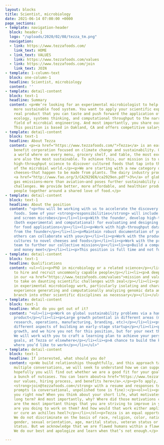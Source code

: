 ```yaml
---
layout: blocks
title: Scientist, microbiology
date: 2021-06-14 07:00:00 +0000
page_sections:
- template: navigation-header
  block: header-1
  logo: "/uploads/2020/02/08/tezza_tm.png"
  navigation:
  - link: https://www.tezzafoods.com/
    link_text: HOME
  - link_text: VALUES
    link: https://www.tezzafoods.com/values
  - link: https://www.tezzafoods.com/join
    link_text: JOIN
- template: 1-column-text
  block: one-column-1
  headline: Scientist, microbiology
  content: ''
- template: detail-content
  block: text-1
  headline: Summary
  content: <p>We’re looking for an experimental microbiologist to help us create a
    more sustainable food system. You want to apply your scientific expertise to a
    real product that you can taste and push forward the application of community
    ecology, systems thinking, and computational throughput to the narrowly focused
    field of microbial engineering. And most importantly, you share our <a href="https://www.tezzafoods.com/values">values</a>.
    This position is based in Oakland, CA and offers competitive salary and equity.</p>
- template: detail-content
  block: text-1
  headline: About Tezza
  content: <p><a href="https://www.tezzafoods.com/">Tezza</a> is an early-stage public
    benefit corporation focused on climate change and sustainability. Our vision is
    a world where on every menu, grocery shelf, and table, the most exciting foods
    are also the most sustainable. To achieve this, our mission is to use modern,
    high-throughput science to discover cultured foods that tap into the diversity
    of the microbial world.</p><p>We are starting with a new category of aged, hard
    cheeses—that happen to be made from plants. The dairy industry produces more than
    <a href="http://www.fao.org/3/CA2929EN/ca2929en.pdf">3%</a> of global greenhouse
    gas emissions—more than aviation—and poses further sustainability as well as animal-welfare
    challenges. We provide better, more affordable, and healthier products that bring
    people together around a shared love of food.</p>
- template: detail-content
  block: text-1
  headline: About the position
  content: "<p>You will be working with us to accelerate the discovery of cultured
    foods. Some of your <strong>responsibilities</strong> will include:</p><ul><li><p>Isolate
    and screen microbes</p></li><li><p>With the founder, develop high-throughput methods
    (both experimental and computational) for evaluating and designing microbial communities
    for food applications</p></li><li><p>Work with high-throughput data with guidance
    from the founder</p></li><li><p>Maintain robust documentation of your work so
    others can collaborate with you</p></li><li><p>Work with the product team to apply
    cultures to novel cheeses and foods</p></li><li><p>Work with the product and brand
    team to further our collective mission</p></li><li><p>Build a company where mission
    and money meet</p></li><li><p>This position is full time and not fully remote</p></li></ul>"
- template: detail-content
  block: text-1
  headline: Qualifications
  content: <ul><li><p>PhD in microbiology or a related science</p></li><li><p>Ability
    to hire and recruit uncommonly capable people</p></li><li><p>A deeply held conviction
    in our <a href="https://www.tezzafoods.com/values">mission and values</a></p></li><li><p>Desire
    to take on daunting scientific challenges with zeal</p></li><li><p>Experience
    in experimental microbiology work, particularly isolating and characterizing microbes</p></li><li><p>Preferably
    experience generating and computationally analyzing genomic data and eager to
    branch into other scientific disciplines as necessary</p></li></ul>
- template: detail-content
  block: text-1
  headline: What do you get out of it?
  content: "<ul><li><p>Work on global sustainability problems via a hands-on, tasty
    product</p></li><li><p>Large growth potential in different areas (management,
    research, operations, manufacturing, branding, etc)</p></li><li><p>Learn about
    different aspects of building an early-stage startup</p></li><li><p>We focus on
    growth, and we hire you not for this position, but for your next three positions.
    We will work with you to craft a learning plan to achieve your personal and career
    goals, at Tezza or elsewhere</p></li><li><p>A chance to build the kind of place
    where you’d like to work</p></li></ul>"
- template: detail-content
  block: text-1
  headline: If interested, what should you do?
  content: <p>We build relationships thoughtfully, and this approach takes time. Over
    multiple conversations, we will seek to understand how we can support you, and
    hopefully you will find out whether we are a good fit for your goals or simply
    a bunch of nutcases. You can learn about<a href="https://www.tezzafoods.com/join">
    our values, hiring process, and benefits here</a>.</p><p>To apply, please email
    <strong>join@tezzafoods.com</strong> with a resume and responses to the following
    prompts (a conversational, unpolished tone is fine):</p><ol><li><p>What motivates
    you right now? When you think about your short life, what motivates you for the
    long term? And most importantly, why? Where did those motivations come from?</p></li><li><p>What
    are the most important things that you are striving to improve in yourself? What
    are you doing to work on them? And how would that work either amplify a superpower
    or cure an achilles heel?</p></li></ol><p>Tezza is an equal opportunity employer.
    We do not discriminate on the basis of race, religion, color, national origin,
    gender, sexual orientation, age, marital status, veteran status or disability
    status. But we acknowledge that we are flawed humans within a flawed society.
    We do our best and apologize and learn when that’s not enough.</p>

---
```

